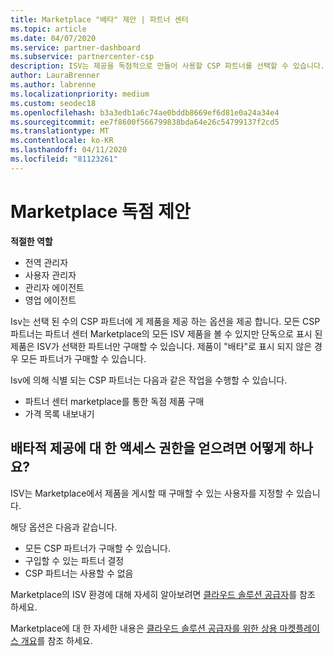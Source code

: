 ```yaml
---
title: Marketplace "배타" 제안 | 파트너 센터
ms.topic: article
ms.date: 04/07/2020
ms.service: partner-dashboard
ms.subservice: partnercenter-csp
description: ISV는 제공을 독점적으로 만들어 사용할 CSP 파트너를 선택할 수 있습니다.
author: LauraBrenner
ms.author: labrenne
ms.localizationpriority: medium
ms.custom: seodec18
ms.openlocfilehash: b3a3edb1a6c74ae0bddb8669ef6d81e0a24a34e4
ms.sourcegitcommit: ee7f8600f566799838bda64e26c54799137f2cd5
ms.translationtype: MT
ms.contentlocale: ko-KR
ms.lasthandoff: 04/11/2020
ms.locfileid: "81123261"
---
```

# <a name="marketplace-exclusive-offers"></a>Marketplace 독점 제안

**적절한 역할**
-    전역 관리자
-    사용자 관리자
-    관리자 에이전트
-    영업 에이전트

Isv는 선택 된 수의 CSP 파트너에 게 제품을 제공 하는 옵션을 제공 합니다. 모든 CSP 파트너는 파트너 센터 Marketplace의 모든 ISV 제품을 볼 수 있지만 단독으로 표시 된 제품은 ISV가 선택한 파트너만 구매할 수 있습니다. 제품이 "배타"로 표시 되지 않은 경우 모든 파트너가 구매할 수 있습니다.

Isv에 의해 식별 되는 CSP 파트너는 다음과 같은 작업을 수행할 수 있습니다.

- 파트너 센터 marketplace를 통한 독점 제품 구매
- 가격 목록 내보내기

## <a name="how-do-you-gain-access-to-exclusive-offers"></a>배타적 제공에 대 한 액세스 권한을 얻으려면 어떻게 하나요?

ISV는 Marketplace에서 제품을 게시할 때 구매할 수 있는 사용자를 지정할 수 있습니다. 

해당 옵션은 다음과 같습니다.

- 모든 CSP 파트너가 구매할 수 있습니다.
- 구입할 수 있는 파트너 결정
- CSP 파트너는 사용할 수 없음

Marketplace의 ISV 환경에 대해 자세히 알아보려면 [클라우드 솔루션 공급자](https://docs.microsoft.com/azure/marketplace/cloud-solution-providers)를 참조 하세요.

Marketplace에 대 한 자세한 내용은 [클라우드 솔루션 공급자를 위한 상용 마켓플레이스 개요](csp-commercial-marketplace-overview.md)를 참조 하세요.
